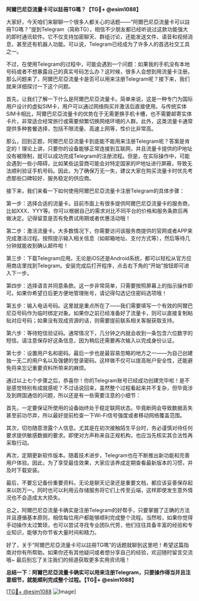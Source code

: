 **阿爾巴尼亞流量卡可以註冊TG嗎？【TG💪+ @esim1088】**

大家好，今天咱们来聊聊一个很多人都关心的话题——“阿爾巴尼亞流量卡可以註冊TG嗎？”提到Telegram（简称TG），相信不少朋友都已经听说过这款功能强大的即时通讯软件。它不仅支持加密聊天、群组讨论，还能发送文件、语音和视频消息，甚至还有机器人功能。可以说，Telegram已经成为了许多人的首选社交工具之一。

不过，在使用Telegram的过程中，可能会遇到一个问题：如果我的手机没有本地号码或者不想暴露自己的真实号码怎么办？这时候，很多人会想到用流量卡注册。那么问题来了，阿爾巴尼亞流量卡是否可以用来注册Telegram呢？接下来，我们就来详细探讨一下这个问题。

首先，让我们了解一下什么是阿爾巴尼亞流量卡。简单来说，这是一种专门为国际用户设计的虚拟SIM卡，用户可以通过网络购买并激活后直接使用。与传统实体SIM卡相比，阿爾巴尼亞流量卡的优势在于无需更换手机卡槽，也不需要邮寄实体卡片，非常适合经常旅行或需要频繁切换网络环境的人群。此外，这类流量卡通常提供多种套餐选择，包括不限流量、高速上网等，性价比非常高。

那么，回到正题，阿爾巴尼亞流量卡到底能不能用来注册Telegram呢？答案是肯定的！理论上讲，只要你的设备能够正常连接到互联网，并且流量卡提供的IP地址没有被限制，就可以成功完成Telegram的注册流程。但是，在实际操作中，可能会遇到一些小障碍，比如某些运营商可能会对特定国家的IP地址进行屏蔽，导致无法顺利验证手机号码。因此，为了确保万无一失，建议大家在购买流量卡时优先考虑那些口碑较好、服务稳定的供应商。

接下来，我们来看一下如何使用阿爾巴尼亞流量卡注册Telegram的具体步骤：

第一步：选择合适的流量卡。目前市面上有很多提供阿爾巴尼亞流量卡的服务商，比如XXX、YYY等。你可以根据自己的需求对比不同平台的价格和服务条款后再做决定。记得留意是否有免费试用期或者优惠活动哦！

第二步：激活流量卡。大多数情况下，你需要访问该服务商提供的官网或者APP来完成激活过程。按照提示输入相关信息（如邮箱地址、支付方式等），然后等待几分钟就能收到确认邮件啦！

第三步：下载Telegram应用。无论是iOS还是Android系统，都可以轻松从官方应用商店里找到Telegram。安装完成后打开程序，点击右下角的“开始”按钮即可进入下一步。

第四步：选择语言并同意条款。这一步非常简单，只需要按照屏幕上的指示操作即可。如果你希望日后更方便地管理账号，请记得勾选记住密码选项哦！

第五步：输入电话号码。这里就是重点所在了——我们需要填写一个有效的阿爾巴尼亞号码作为临时绑定对象。如果你之前已经准备好了流量卡，则可以直接复制粘贴对应号码；如果没有现成资源的话，则需要提前联系相关客服获取支持。

第六步：等待短信验证码。通常情况下，几分钟之内就会收到一条包含六位数字的短信。请注意保存好这条信息，因为稍后还需要再次输入以完成身份认证。

第七步：设置用户名和密码。最后一步也是最容易忽略的地方之一——为自己创建独一无二的用户名以及强健的登录密码。这样做不仅可以提高账户安全性，还能避免将来忘记重要资料所带来的麻烦。

通过以上七个步骤之后，恭喜你！你的Telegram账号已经成功创建完毕啦！是不是感觉特别有成就感呢？不过话说回来，虽然整个过程看起来并不复杂，但毕竟涉及到跨国通信的问题，所以还是有一些需要注意的小细节：

首先，一定要保证所使用的设备始终处于稳定联网状态。毕竟断网会导致数据丢失甚至前功尽弃，所以最好提前检查一下Wi-Fi信号强度或者移动网络覆盖范围。

其次，切勿随意泄露个人信息。尤其是在初次接触陌生平台时，务必谨慎对待任何要求提供敏感数据的要求。即使对方声称来自正规机构，也应当先核实其合法性再采取行动。

再次，定期更新软件版本。随着技术进步，Telegram也在不断推出新功能和完善用户体验。因此，为了享受最佳效果，大家应该养成定期查看最新版本的习惯，并及时下载安装。

最后，不要忘记备份重要资料。无论是聊天记录还是重要文档，都应该妥善保存起来以防万一。同时也可以利用云存储服务将它们上传至云端，这样即使发生意外情况也不会造成太大损失。

总之，阿爾巴尼亞流量卡确实是注册Telegram的好帮手，只要掌握了正确的方法并且遵循基本原则，相信每位用户都能够顺利完成整个流程。当然啦，如果你觉得手动操作太过繁琐，也可以尝试寻找专业团队代劳，他们往往具备丰富的经验和专业知识，能够为你节省大量时间和精力。

好了，关于“阿爾巴尼亞流量卡可以註冊TG嗎”的话题就聊到这里吧！希望这篇指南对你有所帮助。如果你还有其他疑问或者想分享自己的经验，欢迎随时留言交流哦~ 最后别忘了关注我们的频道获取更多实用资讯哦！

**总结一下：阿爾巴尼亞流量卡确实可以用来注册Telegram，只要操作得当并且注意细节，就能顺利完成整个过程。【TG💪+ @esim1088】**

[[TG💪+ @esim1088](https://t.me/s/esim1088) ![Image](https://i.postimg.cc/4NQfJmqS/Snipaste-2025-05-13-00-14-12.png)]